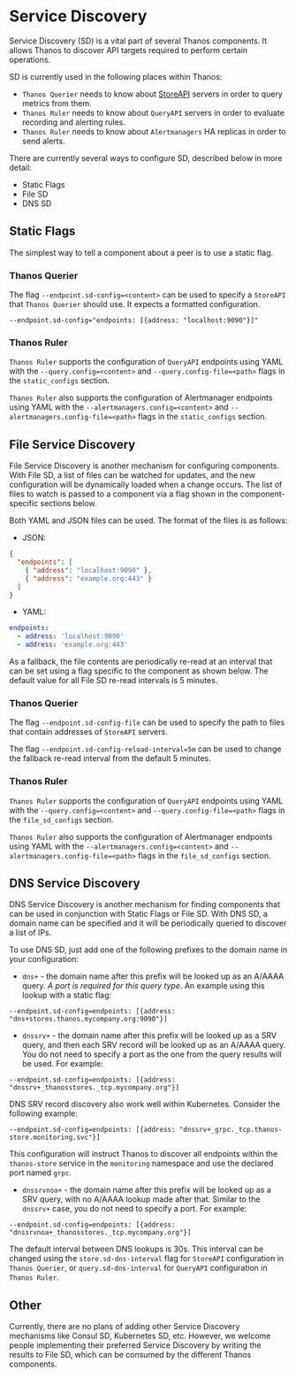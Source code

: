 # Service Discovery

Service Discovery (SD) is a vital part of several Thanos components. It allows Thanos to discover API targets required to perform certain operations.

SD is currently used in the following places within Thanos:

* `Thanos Querier` needs to know about [StoreAPI](https://github.com/thanos-io/thanos/blob/d3fb337da94d11c78151504b1fccb1d7e036f394/pkg/store/storepb/rpc.proto#L14) servers in order to query metrics from them.
* `Thanos Ruler` needs to know about `QueryAPI` servers in order to evaluate recording and alerting rules.
* `Thanos Ruler` needs to know about `Alertmanagers` HA replicas in order to send alerts.

There are currently several ways to configure SD, described below in more detail:

* Static Flags
* File SD
* DNS SD

## Static Flags

The simplest way to tell a component about a peer is to use a static flag.

### Thanos Querier

The flag `--endpoint.sd-config=<content>` can be used to specify a `StoreAPI` that `Thanos Querier` should use. It expects a formatted configuration.

```
--endpoint.sd-config="endpoints: [{address: "localhost:9090"}]"
```

### Thanos Ruler

`Thanos Ruler` supports the configuration of `QueryAPI` endpoints using YAML with the `--query.config=<content>` and `--query.config-file=<path>` flags in the `static_configs` section.

`Thanos Ruler` also supports the configuration of Alertmanager endpoints using YAML with the `--alertmanagers.config=<content>` and `--alertmanagers.config-file=<path>` flags in the `static_configs` section.

## File Service Discovery

File Service Discovery is another mechanism for configuring components. With File SD, a list of files can be watched for updates, and the new configuration will be dynamically loaded when a change occurs. The list of files to watch is passed to a component via a flag shown in the component-specific sections below.

Both YAML and JSON files can be used. The format of the files is as follows:

* JSON:

```json
{
  "endpoints": [
    { "address": "localhost:9090" },
    { "address": "example.org:443" }
  ]
}
```

* YAML:

```yaml
endpoints:
  - address: 'localhost:9090'
  - address: 'example.org:443'
```

As a fallback, the file contents are periodically re-read at an interval that can be set using a flag specific to the component as shown below. The default value for all File SD re-read intervals is 5 minutes.

### Thanos Querier

The flag `--endpoint.sd-config-file` can be used to specify the path to files that contain addresses of `StoreAPI` servers.

The flag `--endpoint.sd-config-reload-interval=5m` can be used to change the fallback re-read interval from the default 5 minutes.

### Thanos Ruler

`Thanos Ruler` supports the configuration of `QueryAPI` endpoints using YAML with the `--query.config=<content>` and `--query.config-file=<path>` flags in the `file_sd_configs` section.

`Thanos Ruler` also supports the configuration of Alertmanager endpoints using YAML with the `--alertmanagers.config=<content>` and `--alertmanagers.config-file=<path>` flags in the `file_sd_configs` section.

## DNS Service Discovery

DNS Service Discovery is another mechanism for finding components that can be used in conjunction with Static Flags or File SD. With DNS SD, a domain name can be specified and it will be periodically queried to discover a list of IPs.

To use DNS SD, just add one of the following prefixes to the domain name in your configuration:

* `dns+` - the domain name after this prefix will be looked up as an A/AAAA query. *A port is required for this query type*. An example using this lookup with a static flag:

```
--endpoint.sd-config=endpoints: [{address: "dns+stores.thanos.mycompany.org:9090"}]
```

* `dnssrv+` - the domain name after this prefix will be looked up as a SRV query, and then each SRV record will be looked up as an A/AAAA query. You do not need to specify a port as the one from the query results will be used. For example:

```
--endpoint.sd-config=endpoints: [{address: "dnssrv+_thanosstores._tcp.mycompany.org"}]
```

DNS SRV record discovery also work well within Kubernetes. Consider the following example:

```
--endpoint.sd-config=endpoints: [{address: "dnssrv+_grpc._tcp.thanos-store.monitoring.svc"}]
```

This configuration will instruct Thanos to discover all endpoints within the `thanos-store` service in the `monitoring` namespace and use the declared port named `grpc`.

* `dnssrvnoa+` - the domain name after this prefix will be looked up as a SRV query, with no A/AAAA lookup made after that. Similar to the `dnssrv+` case, you do not need to specify a port. For example:

```
--endpoint.sd-config=endpoints: [{address: "dnssrvnoa+_thanosstores._tcp.mycompany.org"}]
```

The default interval between DNS lookups is 30s. This interval can be changed using the `store.sd-dns-interval` flag for `StoreAPI` configuration in `Thanos Querier`, or `query.sd-dns-interval` for `QueryAPI` configuration in `Thanos Ruler`.

## Other

Currently, there are no plans of adding other Service Discovery mechanisms like Consul SD, Kubernetes SD, etc. However, we welcome people implementing their preferred Service Discovery by writing the results to File SD, which can be consumed by the different Thanos components.

